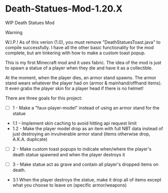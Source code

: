 # Death-Statues-Mod-1.20.X
WIP Death Statues Mod

> [!WARNING]
> W.I.P.! As of this verion (1.0), you must remove "DeathStatuesToast.java" to compile successfully. I have all the other basic functionality for the mod complete, but am tinkering with how to make a custom toast popup.

This is my first Minecraft mod and it uses fabric. The idea of the mod is just to spawn a statue of a player when they die and have it as a collectible.

At the moment, when the player dies, an armor stand spawns. The armor stand wears whatever the player had on (armor & mainhand/offhand items). It even grabs the player skin for a player head if there is no helmet!

There are three goals for this project:

- [ ] 1 - Make a "faux-player-model" instead of using an armor stand for the statue
* 1.1 - Implement skin caching to avoid hitting api request limit
* 1.2 -  Make the player model drop as an item with full NBT data instead of just destroying an invulnerable armor stand (items otherwise drop, A.K.A. duplicate)

- [ ] 2 - Make custom toast popups to indicate when/where the player's death statue spawned and when the player destroys it

- [ ] 3 - Make statue act as grave and contain all player's dropped items on death. 
- 3.1 When the player destroys the statue, make it drop all of items except what you choose to leave on (specific armor/weapons)
